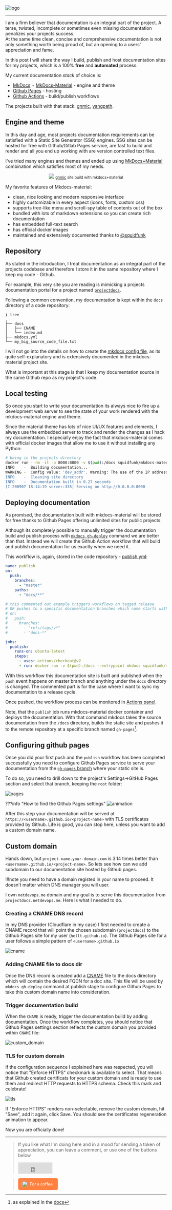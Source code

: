 ![logo](https://gitlab.com/rdodin/pics/-/wikis/uploads/c212a5585037963b29f90075dde399c1/image.png)

---

I am a firm believer that documentation is an integral part of the project. A terse, twisted, incomplete or sometimes even missing documentation penalizes your projects success.  
At the same time clean, concise and comprehensive documentation is not only something worth being proud of, but an opening to a users' appreciation and fame.

In this post I will share the way I build, publish and host documentation sites for my projects, which is a 100% **free** and **automated** process.

My current documentation *stack* of choice is:

* [MkDocs](https://www.mkdocs.org/) + [MkDocs-Material](https://squidfunk.github.io/mkdocs-material/) - engine and theme
* [Github Pages](https://pages.github.com/) - hosting
* [Github Actions](https://github.com/features/actions) - build/publish workflows

The projects built with that stack: [gnmic](http://gnmic.kmrd.dev/), [yangpath](http://yangpath.netdevops.me/).

## Engine and theme
In this day and age, most projects documentation requirements can be satisfied with a Static Site Generator (SSG) engines. SSG sites can be hosted for free with Github/Gitlab Pages service, are fast to build and render and all you end up working with are version controlled text files.

I've tried many engines and themes and ended up using [MkDocs+Material](https://squidfunk.github.io/mkdocs-material/) combination which satisfies most of my needs.

<p align=center><a href=https://gnmic.kmrd.dev><img src=https://gitlab.com/rdodin/pics/-/wikis/uploads/b3aa7da230a915f3210e6923677b15eb/image.png/></a>
<small><a href=https://gnmic.kmrd.dev>gnmic</a> site build with mkdocs+material</small></p>

My favorite features of Mkdocs-material:

* clean, nice looking and modern responsive interface
* highly customizable in every aspect (icons, fonts, custom css)
* supports tree-like menu and scroll-spy table of contents out of the box
* bundled with lots of markdown extensions so you can create rich documentation
* has embedded full-text search
* has official docker images
* maintained and extensively documented thanks to [@squidfunk](https://twitter.com/squidfunk)

## Repository
As stated in the introduction, I treat documentation as an integral part of the projects codebase and therefore I store it in the same repository where I keep my code - Github.

For example, this very site you are reading is mimicking a projects documentation portal for a project named [`projectdocs`](https://github.com/hellt/projectdocs).

Following a common convention, my documentation is kept within the `docs` directory of a code repository:

```
❯ tree
.
├── docs
│   ├── CNAME
│   └── index.md
├── mkdocs.yml
└── my_big_source_code_file.txt
```

I will not go into the details on how to create the [mkdocs config file](https://github.com/hellt/projectdocs/blob/master/mkdocs.yml), as its quite self-explanatory and is extensively documented in the mkdocs-material project site.

What is important at this stage is that I keep my documentation source in the same Github repo as my project's code.

## Local testing
So once you start to write your documentation its always nice to fire up a development web server to see the state of your work rendered with the mkdocs-material engine and theme.

Since the material theme has lots of nice UI/UX features and elements, I always use the embedded server to track and render the changes as I hack my documentation. I especially enjoy the fact that mkdocs-material comes with official docker images that allow me to use it without installing any Python:

```bash
# being in the projects directory 
docker run --rm -it -p 8000:8000 -v $(pwd):/docs squidfunk/mkdocs-material:5.5.12
INFO    -  Building documentation... 
WARNING -  Config value: 'dev_addr'. Warning: The use of the IP address '0.0.0.0' suggests a production environment or the use of a proxy to connect to the MkDocs server. However, the MkDocs' server is intended for local development purposes only. Please use a third party production-ready server instead. 
INFO    -  Cleaning site directory 
INFO    -  Documentation built in 0.27 seconds 
[I 200907 18:14:19 server:335] Serving on http://0.0.0.0:8000
```

## Deploying documentation
As promised, the documentation built with mkdocs-material will be stored for free thanks to Github Pages offering unlimited sites for public projects.

Although its completely possible to manually trigger the documentation build and publish process with [`mkdocs gh-deploy`](https://www.mkdocs.org/user-guide/deploying-your-docs/) command we are better than that. Instead we will create the Github Action workflow that will build and publish documentation for us exactly when we need it.

This workflow is, again, stored in the code repository - [publish.yml](https://github.com/hellt/projectdocs/blob/master/.github/workflows/publish.yml):

```yaml
name: publish
on:
  push:
    branches:
      - "master"
    paths:
      - "docs/**"

# this commented out example triggers workflows on tagged release
# OR pushes to a specific documentation branches which name starts with `docs-`
# on:
#   push:
#     branches:
#       - "refs/tags/v*"
#       - "docs-*"

jobs:
  publish:
    runs-on: ubuntu-latest
    steps:
      - uses: actions/checkout@v2
      - run: docker run -v $(pwd):/docs --entrypoint mkdocs squidfunk/mkdocs-material:5.5.12 gh-deploy --force --strict
```

With this workflow this documentation site is built and published when the `push` event happens on master branch and anything under the `docs` directory is changed. The commented part is for the case where I want to sync my documentation to a release cycle.

Once pushed, the workflow process can be monitored in [Actions panel](https://github.com/hellt/projectdocs/actions).

Note, that the `publish` job runs mkdocs-material docker container and deploys the documentation. With that command mkdocs takes the source documentation from the `/docs` directory, builds the static site and pushes it to the remote repository at a specific branch named `gh-pages`[^1].

## Configuring github pages
Once you did your first push and the `publish` workflow has been completed successfully you need to configure Github Pages service to serve your documentation from the [`gh-pages` branch](https://github.com/hellt/projectdocs/tree/gh-pages) where your static site is.

To do so, you need to drill down to the project's Settings->GitHub Pages section and select that branch, keeping the `root` folder:

![pages](https://gitlab.com/rdodin/pics/-/wikis/uploads/12130dec0bdf794359d36e6b7f39f8d6/image.png)

???info "How to find the Github Pages settings"
    ![animation](https://gitlab.com/rdodin/pics/-/wikis/uploads/f25b6fca7df6ab636427dbbffffd49bf/CleanShot_2020-09-07_at_21.43.57.gif)


After this step your documentation will be served at `https://<username>.github.io/<project-name>` with TLS certificates provided by Github. Life is good, you can stop here, unless you want to add a custom domain name.

## Custom domain
Hands down, but `project-name.your-domain.com` is 3.14 times better than `<username>.github.io/<project-name>`. So lets see how can we add subdomain to our documentation site hosted by Github pages.

!!!note
    you need to have a domain registed in your name to proceed. It doesn't matter which DNS manager you will user.

I own `netdevops.me` domain and my goal is to serve this documentation from `projectdocs.netdevops.me`. Here is what I needed to do.

### Creating a CNAME DNS record
In my DNS provider (Cloudflare in my case) I first needed to create a CNAME record that will point the chosen subdomain (`projectdocs`) to the Github Pages site for my user (`hellt.github.io`). The Github Pages site for a user follows a simple pattern of `<username>.github.io`

![cname](https://gitlab.com/rdodin/pics/-/wikis/uploads/15ec6e8ff2a7d35baa1f69ee3c6f3ea9/image.png)

### Adding CNAME file to docs dir
Once the DNS record is created add a [CNAME](https://github.com/hellt/projectdocs/blob/master/docs/CNAME) file to the docs directory which will contain the desired FQDN for a doc site. This file will be used by `mkdocs gh-deploy` command at publish stage to configure Github Pages to take this custom domain name into consideration.

### Trigger documentation build
When the `CNAME` is ready, trigger the documentation build by adding documentation. Once the workflow completes, you should notice that Github Pages settings section reflects the custom domain you provided within `CNAME` file:

![custom_domain](https://gitlab.com/rdodin/pics/-/wikis/uploads/ac5909bb6bb8f9f8fec38955051139d9/image.png)

### TLS for custom domain
If the configuration sequence I explained here was respected, you will notice that "Enforce HTTPS" checkmark is available to select. That means that Github created certificats for your custom domain and is ready to use them and redirect HTTP requests to HTTPS schema. Check this mark and celebrate!

![tls](https://gitlab.com/rdodin/pics/-/wikis/uploads/2b8a85813cac4b8569c8b18c4c048671/image.png)

If "Enforce HTTPS" renders non-selectable, remove the custom domain, hit "Save", add it again, click Save. You should see the certificates regeneration animation to appear.

Now you are officially done!

---

> If you like what I'm doing here and in a mood for sending a token of appreciation, you can leave a comment, or use one of the buttons below  
> <iframe src="https://github.com/sponsors/hellt/button" title="Sponsor hellt" height="35" width="107" style="border: 0;"></iframe>

> <style>.bmc-button img{height: 20px !important;width: 20px !important;margin-bottom: 1px !important;box-shadow: none !important;border: none !important;vertical-align: middle !important;}.bmc-button{padding: 7px 15px 7px 10px !important;line-height: 20px !important;text-decoration: none !important;display:inline-flex !important;color:#FFFFFF !important;background-color:#FF813F !important;border-radius: 5px !important;border: 1px solid transparent !important;padding: 7px 15px 7px 10px !important;font-size: 20px !important;letter-spacing:-0.08px !important;margin: 0 auto !important;font-family:'Lato', sans-serif !important;-webkit-box-sizing: border-box !important;box-sizing: border-box !important;}.bmc-button:hover, .bmc-button:active, .bmc-button:focus {-webkit-box-shadow: 0px 1px 2px 2px rgba(190, 190, 190, 0.5) !important;text-decoration: none !important;box-shadow: 0px 1px 2px 2px rgba(190, 190, 190, 0.5) !important;opacity: 0.85 !important;color:#FFFFFF !important;}</style><link href="https://fonts.googleapis.com/css?family=Lato&subset=latin,latin-ext" rel="stylesheet"><a class="bmc-button" target="_blank" href="https://www.buymeacoffee.com/ntdvps"><img src="https://cdn.buymeacoffee.com/buttons/bmc-new-btn-logo.svg" alt="Buy me a coffee"><span style="margin-left:5px;font-size:14px !important;">For a coffee</span></a>

[^1]: as explained in the [docs](https://www.mkdocs.org/user-guide/deploying-your-docs/#project-pages)